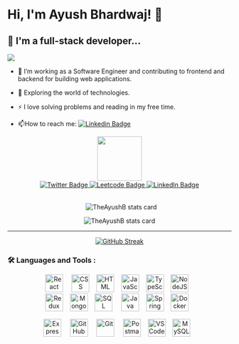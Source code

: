 # Hi, I'm Ayush Bhardwaj! 👋
## 🚀 I'm a full-stack developer...

![](https://komarev.com/ghpvc/?username=TheAyushB&color=dc143c&label=Profile+Visits)

- :telescope: I’m working as a Software Engineer and contributing to frontend and backend for building web applications.

- :seedling: Exploring the world of technologies.

- :zap: I love solving problems and reading in my free time.

- :mailbox:How to reach me: [![Linkedin Badge](https://img.shields.io/badge/-TheAyushB-blue?style=flat&logo=Linkedin&logoColor=white)](https://www.linkedin.com/in/TheAyushB)
  
<div id="header" align="center">
  <img src="https://media.giphy.com/media/M9gbBd9nbDrOTu1Mqx/giphy.gif" width="100"/>

  <div id="badges">
    <a href="https://twitter.com/TheAyushB">
      <img src="https://img.shields.io/badge/Twitter-blue?style=flat-square&logo=twitter&logoColor=white" alt="Twitter Badge"/>
    </a>
    <a href="https://leetcode.com/TheAyushB/">
      <img src="https://img.shields.io/badge/Leetcode-black?style=flat-square&logo=leetcode&logoColor=white" alt="Leetcode Badge"/>
    </a>
    <a href="https://www.linkedin.com/in/TheAyushB">
      <img src="https://img.shields.io/badge/LinkedIn-blue?style=flat-square&logo=linkedin&logoColor=white" alt="LinkedIn Badge"/>
    </a>
  </div>
  <br />
  <p>&nbsp;
  <img align="center" src="https://github-readme-stats.vercel.app/api?username=TheAyushB&show_icons=true&theme=default&title_color=000000&text_color=000000&bg_color=ffffff&hide_border=true" alt="TheAyushB stats card" /></p>
  <p>
  <img align="center" src="https://github-readme-stats.vercel.app/api/top-langs?username=TheAyushB&theme=radical&title_color=000000&text_color=000000&bg_color=ffffff&hide_border=true&layout=compact" alt="TheAyushB stats card" /></p>
</div>
<hr />
<div align="center">
  
[![GitHub Streak](https://streak-stats.demolab.com/?user=TheAyushB&theme=ads-juicy-fresh)](https://git.io/streak-stats)
  
</div>


### :hammer_and_wrench: Languages and Tools :
<div align="center">
  <img src="https://www.svgrepo.com/show/374032/reactjs.svg" title="React" alt="React" width="40" height="40"/> &nbsp; &nbsp; 
  <img src="https://www.svgrepo.com/show/452185/css-3.svg"  title="CSS3" alt="CSS" width="40" height="40"/>&nbsp; &nbsp;
  <img src="https://www.svgrepo.com/show/452228/html-5.svg" title="HTML5" alt="HTML" width="40" height="40"/>&nbsp; &nbsp;
  <img src="https://www.svgrepo.com/show/349419/javascript.svg" title="JavaScript" alt="JavaScript" width="40" height="40"/>&nbsp; &nbsp;
  <img src="https://www.svgrepo.com/show/349540/typescript.svg" title="TypeScript" alt="TypeScript" width="40" height="40"/>&nbsp; &nbsp;
  <img src="https://www.svgrepo.com/show/378837/node.svg" title="NodeJS" alt="NodeJS" width="40" height="40"/>&nbsp; &nbsp;
<!--   <img src="https://www.svgrepo.com/show/373528/cpp3.svg" title="C++" alt="C++" width="40" height="40"/>&nbsp; &nbsp; -->
  
  
  <br/>
  <img src="https://www.svgrepo.com/show/452093/redux.svg" title="Redux" alt="Redux" width="40" height="40"/>&nbsp; &nbsp;
  <img src="https://www.svgrepo.com/show/331488/mongodb.svg" title="MongoDB" alt="MongoDB" width="40" height="40"/>&nbsp; &nbsp;
  <img src="https://www.svgrepo.com/show/7344/sql-file-format-symbol.svg" title="SQL" alt="SQL" width="40" height="40"/>&nbsp;&nbsp; &nbsp;
  <img src="https://www.svgrepo.com/show/452234/java.svg" title="Java" alt="Java" width="40" height="40" />&nbsp; &nbsp;
  <img src="https://www.svgrepo.com/show/354380/spring-icon.svg" title="Spring" alt="Spring" width="40" height="40"/>&nbsp; &nbsp;
  <img src="https://www.svgrepo.com/show/373553/docker.svg" title="Docker" alt="Docker" width="40" height="40"/>&nbsp; &nbsp;
  
  
  <img src="https://www.svgrepo.com/show/330398/express.svg" title="Express" alt="Express" width="40" height="40"/>&nbsp;&nbsp; &nbsp;
  <img src="https://www.svgrepo.com/show/512317/github-142.svg" title="GitHub" alt="GitHub" width="40" height="40"/>&nbsp;&nbsp; &nbsp;
  <img src="https://www.svgrepo.com/show/452210/git.svg" title="Git" alt="Git" width="40" height="40"/>&nbsp;&nbsp; &nbsp;
  <img src="https://www.svgrepo.com/show/354202/postman-icon.svg" title="Postman" alt="Postman" width="40" height="40"/>&nbsp; &nbsp;
  <img src="https://www.svgrepo.com/show/452129/vs-code.svg" title="VS Code" alt="VS Code" width="40" height="40"/>&nbsp; &nbsp;
  <img src="https://www.svgrepo.com/show/473731/mysql.svg" title="MySQL"  alt="MySQL" width="40" height="40"/>&nbsp; &nbsp;
 <!-- <img src="https://www.svgrepo.com/show/373427/angular.svg" title="Angular" alt="Angular" width="40" height="40"/>&nbsp;&nbsp; &nbsp; -->

</div>
